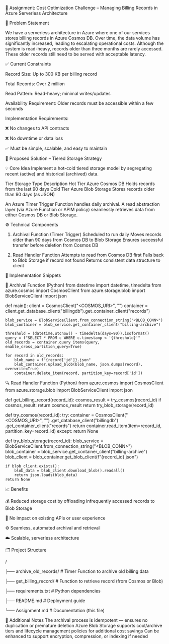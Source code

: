 📘 Assignment: Cost Optimization Challenge – Managing Billing Records in Azure Serverless Architecture

🔎 Problem Statement

We have a serverless architecture in Azure where one of our services stores billing records in Azure Cosmos DB. Over time, the data volume has significantly increased, leading to escalating operational costs. Although the system is read-heavy, records older than three months are rarely accessed. These older records still need to be served with acceptable latency.


✅ Current Constraints

Record Size: Up to 300 KB per billing record

Total Records: Over 2 million

Read Pattern: Read-heavy; minimal writes/updates

Availability Requirement: Older records must be accessible within a few seconds

Implementation Requirements:

❌ No changes to API contracts

❌ No downtime or data loss

✅ Must be simple, scalable, and easy to maintain

🎯 Proposed Solution – Tiered Storage Strategy

💡 Core Idea
Implement a hot-cold tiered storage model by segregating recent (active) and historical (archived) data.


Tier	    Storage Type	       Description
Hot Tier	Azure Cosmos DB	       Holds records from the last 90 days
Cold Tier	Azure Blob Storage	   Stores records older than 90 days (as JSON)

An Azure Timer Trigger Function handles daily archival. A read abstraction layer (via Azure Function or APIM policy) seamlessly retrieves data from either Cosmos DB or Blob Storage.


⚙️ Technical Components

1. Archival Function (Timer Trigger)
Scheduled to run daily
Moves records older than 90 days from Cosmos DB to Blob Storage
Ensures successful transfer before deletion from Cosmos DB

2. Read Handler Function
Attempts to read from Cosmos DB first
Falls back to Blob Storage if record not found
Returns consistent data structure to client

🧪 Implementation Snippets

🔄 Archival Function (Python)
from datetime import datetime, timedelta
from azure.cosmos import CosmosClient
from azure.storage.blob import BlobServiceClient
import json

def main():
    client = CosmosClient("<COSMOS_URI>", "<KEY>")
    container = client.get_database_client("billingdb").get_container_client("records")

    blob_service = BlobServiceClient.from_connection_string("<BLOB_CONN>")
    blob_container = blob_service.get_container_client("billing-archive")

    threshold = (datetime.utcnow() - timedelta(days=90)).isoformat()
    query = f"SELECT * FROM c WHERE c.timestamp < '{threshold}'"
    old_records = container.query_items(query, enable_cross_partition_query=True)

    for record in old_records:
        blob_name = f"{record['id']}.json"
        blob_container.upload_blob(blob_name, json.dumps(record), overwrite=True)
        container.delete_item(record, partition_key=record['id'])
🔍 Read Handler Function (Python)
from azure.cosmos import CosmosClient
from azure.storage.blob import BlobServiceClient
import json

def get_billing_record(record_id):
    cosmos_result = try_cosmos(record_id)
    if cosmos_result:
        return cosmos_result
    return try_blob_storage(record_id)

def try_cosmos(record_id):
    try:
        container = CosmosClient("<COSMOS_URI>", "<KEY>")             .get_database_client("billingdb")             .get_container_client("records")
        return container.read_item(item=record_id, partition_key=record_id)
    except:
        return None

def try_blob_storage(record_id):
    blob_service = BlobServiceClient.from_connection_string("<BLOB_CONN>")
    blob_container = blob_service.get_container_client("billing-archive")
    blob_client = blob_container.get_blob_client(f"{record_id}.json")

    if blob_client.exists():
        blob_data = blob_client.download_blob().readall()
        return json.loads(blob_data)
    return None

    
📈 Benefits

💰 Reduced storage cost by offloading infrequently accessed records to Blob Storage

🔁 No impact on existing APIs or user experience

⚙️ Seamless, automated archival and retrieval

☁️ Scalable, serverless architecture


🗂 Project Structure

/

├── archive_old_records/        # Timer Function to archive old billing data

├── get_billing_record/         # Function to retrieve record (from Cosmos or Blob)

├── requirements.txt            # Python dependencies

├── README.md                   # Deployment guide

└── Assignment.md               # Documentation (this file)



📝 Additional Notes
The archival process is idempotent — ensures no duplication or premature deletion
Azure Blob Storage supports cool/archive tiers and lifecycle management policies for additional cost savings
Can be enhanced to support encryption, compression, or indexing if needed
